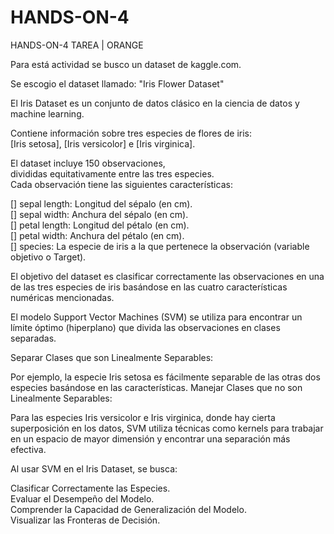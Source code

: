 # HANDS-ON-4
HANDS-ON-4 TAREA | ORANGE  

Para está actividad se busco un dataset de kaggle.com.  

Se escogio el dataset llamado: "Iris Flower Dataset"  

El Iris Dataset es un conjunto de datos clásico en la ciencia de datos y machine learning.  

Contiene información sobre tres especies de flores de iris:  
[Iris setosa], [Iris versicolor] e [Iris virginica].  

El dataset incluye 150 observaciones,  
divididas equitativamente entre las tres especies.  
Cada observación tiene las siguientes características:  

[] sepal length: Longitud del sépalo (en cm).  
[] sepal width: Anchura del sépalo (en cm).  
[] petal length: Longitud del pétalo (en cm).  
[] petal width: Anchura del pétalo (en cm).  
[] species: La especie de iris a la que pertenece la observación (variable objetivo o Target).  

El objetivo del dataset es clasificar correctamente las observaciones en una de las tres especies de iris basándose en las cuatro características numéricas mencionadas.

El modelo Support Vector Machines (SVM) se utiliza para encontrar un límite óptimo (hiperplano) que divida las observaciones en clases separadas.  

Separar Clases que son Linealmente Separables:  

Por ejemplo, la especie Iris setosa es fácilmente separable de las otras dos especies basándose en las características.
Manejar Clases que no son Linealmente Separables:  

Para las especies Iris versicolor e Iris virginica, donde hay cierta superposición en los datos, SVM utiliza técnicas como kernels para trabajar en un espacio de mayor dimensión y encontrar una separación más efectiva.  

Al usar SVM en el Iris Dataset, se busca:  

Clasificar Correctamente las Especies.  
Evaluar el Desempeño del Modelo.  
Comprender la Capacidad de Generalización del Modelo.  
Visualizar las Fronteras de Decisión.  

